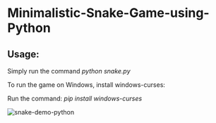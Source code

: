 # Minimalistic-Snake-Game-using-Python

## Usage:
Simply run the command *python snake.py*

To run the game on Windows, install windows-curses:

Run the command: *pip install windows-curses*

![snake-demo-python](https://user-images.githubusercontent.com/29462447/82008352-13333e00-968a-11ea-92f8-79e3906c137d.gif)
